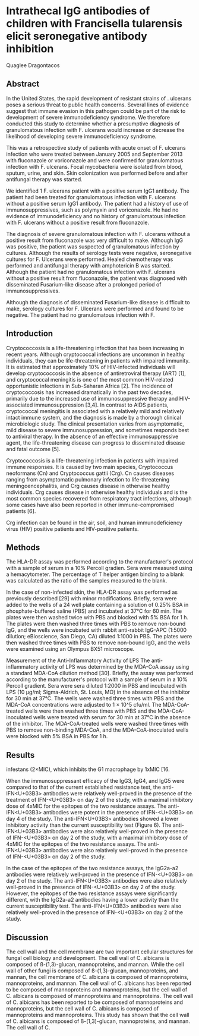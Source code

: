 # Intrathecal IgG antibodies of children with Francisella tularensis elicit seronegative antibody inhibition
Quaglee Dragontacos


## Abstract
In the United States, the rapid development of resistant strains of . ulcerans poses a serious threat to public health concerns. Several lines of evidence suggest that immune evasion in this pathogen could be part of the risk to development of severe immunodeficiency syndrome. We therefore conducted this study to determine whether a presumptive diagnosis of granulomatous infection with F. ulcerans would increase or decrease the likelihood of developing severe immunodeficiency syndrome.

This was a retrospective study of patients with acute onset of F. ulcerans infection who were treated between January 2005 and September 2013 with fluconazole or voriconazole and were confirmed for granulomatous infection with F. ulcerans. Focal mycobacteria were isolated from blood, sputum, urine, and skin. Skin colonization was performed before and after antifungal therapy was started.

We identified 1 F. ulcerans patient with a positive serum IgG1 antibody. The patient had been treated for granulomatous infection with F. ulcerans without a positive serum IgG1 antibody. The patient had a history of use of immunosuppressives, such as polymyxin and voriconazole. He had no evidence of immunodeficiency and no history of granulomatous infection with F. ulcerans without a positive result from fluconazole.

The diagnosis of severe granulomatous infection with F. ulcerans without a positive result from fluconazole was very difficult to make. Although IgG was positive, the patient was suspected of granulomatous infection by cultures. Although the results of serology tests were negative, seronegative cultures for F. Ulcerans were performed. Healed chemotherapy was performed and antifungal therapy with amphotericin B was started. Although the patient had no granulomatous infection with F. ulcerans without a positive result from fluconazole, the patient was diagnosed with disseminated Fusarium-like disease after a prolonged period of immunosuppressives.

Although the diagnosis of disseminated Fusarium-like disease is difficult to make, serology cultures for F. Ulcerans were performed and found to be negative. The patient had no granulomatous infection with F.


## Introduction
Cryptococcosis is a life-threatening infection that has been increasing in recent years. Although cryptococcal infections are uncommon in healthy individuals, they can be life-threatening in patients with impaired immunity. It is estimated that approximately 10% of HIV-infected individuals will develop cryptococcosis in the absence of antiretroviral therapy (ART) [1], and cryptococcal meningitis is one of the most common HIV-related opportunistic infections in Sub-Saharan Africa [2]. The incidence of cryptococcosis has increased dramatically in the past two decades, primarily due to the increased use of immunosuppressive therapy and HIV-associated immunosuppression [3,4]. In contrast to AIDS patients, cryptococcal meningitis is associated with a relatively mild and relatively intact immune system, and the diagnosis is made by a thorough clinical microbiologic study. The clinical presentation varies from asymptomatic, mild disease to severe immunosuppression, and sometimes responds best to antiviral therapy. In the absence of an effective immunosuppressive agent, the life-threatening disease can progress to disseminated disease and fatal outcome [5].

Cryptococcosis is a life-threatening infection in patients with impaired immune responses. It is caused by two main species, Cryptococcus neoformans (Cn) and Cryptococcus gattii (Crg). Cn causes diseases ranging from asymptomatic pulmonary infection to life-threatening meningoencephalitis, and Crg causes disease in otherwise healthy individuals. Crg causes disease in otherwise healthy individuals and is the most common species recovered from respiratory tract infections, although some cases have also been reported in other immune-compromised patients [6].

Crg infection can be found in the air, soil, and human immunodeficiency virus (HIV) positive patients and HIV-positive patients.


## Methods
The HLA-DR assay was performed according to the manufacturer's protocol with a sample of serum in a 10% Percoll gradien. Sera were measured using a hemacytometer. The percentage of T helper antigen binding to a blank was calculated as the ratio of the samples measured to the blank.

In the case of non-infected skin, the HLA-DR assay was performed as previously described [29] with minor modifications. Briefly, sera were added to the wells of a 24 well plate containing a solution of 0.25% BSA in phosphate-buffered saline (PBS) and incubated at 37°C for 60 min. The plates were then washed twice with PBS and blocked with 5% BSA for 1 h. The plates were then washed three times with PBS to remove non-bound IgG, and the wells were incubated with rabbit anti-rabbit IgG-APC (1:5000 dilution; eBioscience, San Diego, CA) diluted 1:1000 in PBS. The plates were then washed three times with PBS to remove non-bound IgG, and the wells were examined using an Olympus BX51 microscope.

Measurement of the Anti-Inflammatory Activity of LPS
The anti-inflammatory activity of LPS was determined by the MDA-CoA assay using a standard MDA-CoA dilution method [30]. Briefly, the assay was performed according to the manufacturer's protocol with a sample of serum in a 10% Percoll gradient. Sera were sera diluted 1:2000 in PBS and incubated with LPS (10 µg/ml; Sigma-Aldrich, St. Louis, MO) in the absence of the inhibitor for 30 min at 37°C. The wells were washed three times with PBS and the MDA-CoA concentrations were adjusted to 1 × 10^5 cfu/ml. The MDA-CoA-treated wells were then washed three times with PBS and the MDA-CoA-inoculated wells were treated with serum for 30 min at 37°C in the absence of the inhibitor. The MDA-CoA-treated wells were washed three times with PBS to remove non-binding MDA-CoA, and the MDA-CoA-inoculated wells were blocked with 5% BSA in PBS for 1 h.


## Results
infestans (2×MIC), which inhibits the G1 macrophage by 1xMIC [16.

When the immunosuppressant efficacy of the IgG3, IgG4, and IgG5 were compared to that of the current established resistance test, the anti-IFN<U+03B3> antibodies were relatively well-proved in the presence of the treatment of IFN-<U+03B3> on day 2 of the study, with a maximal inhibitory dose of 4xMIC for the epitopes of the two resistance assays. The anti-IFN<U+03B3> antibodies were potent in the presence of IFN-<U+03B3> on day 4 of the study. The anti-IFN<U+03B3> antibodies showed a lower inhibitory activity than the current susceptibility test (Figure 6). The anti-IFN<U+03B3> antibodies were also relatively well-proved in the presence of IFN-<U+03B3> on day 2 of the study, with a maximal inhibitory dose of 4xMIC for the epitopes of the two resistance assays. The anti-IFN<U+03B3> antibodies were also relatively well-proved in the presence of IFN-<U+03B3> on day 2 of the study.

In the case of the epitopes of the two resistance assays, the IgG2a-a2 antibodies were relatively well-proved in the presence of IFN-<U+03B3> on day 2 of the study. The anti-IFN<U+03B3> antibodies were also relatively well-proved in the presence of IFN-<U+03B3> on day 2 of the study. However, the epitopes of the two resistance assays were significantly different, with the IgG2a-a2 antibodies having a lower activity than the current susceptibility test. The anti-IFN<U+03B3> antibodies were also relatively well-proved in the presence of IFN-<U+03B3> on day 2 of the study.


## Discussion
The cell wall and the cell membrane are two important cellular structures for fungal cell biology and development. The cell wall of C. albicans is composed of ß-(1,3)-glucan, mannoproteins, and mannan. While the cell wall of other fungi is composed of ß-(1,3)-glucan, mannoproteins, and mannan, the cell membrane of C. albicans is composed of mannoproteins, mannoproteins, and mannan. The cell wall of C. albicans has been reported to be composed of mannoproteins and mannoproteins, but the cell wall of C. albicans is composed of mannoproteins and mannoproteins. The cell wall of C. albicans has been reported to be composed of mannoproteins and mannoproteins, but the cell wall of C. albicans is composed of mannoproteins and mannoproteins. This study has shown that the cell wall of C. albicans is composed of ß-(1,3)-glucan, mannoproteins, and mannan. The cell wall of C.
